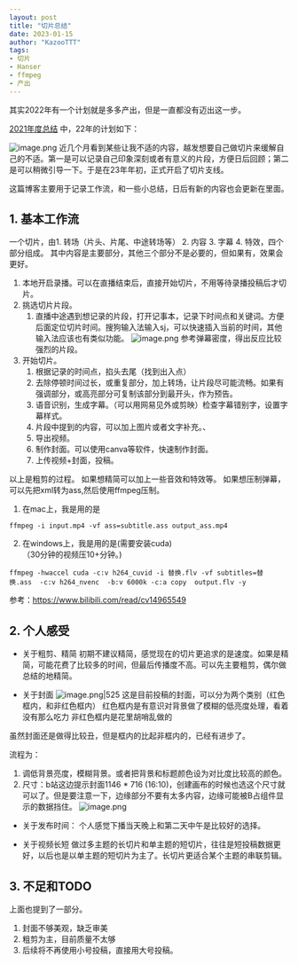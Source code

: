 ```yaml
---
layout: post
title: "切片总结"
date: 2023-01-15
author: "KazooTTT"
tags:
- 切片
- Hanser
- ffmpeg
- 产出
---
```


其实2022年有一个计划就是多多产出，但是一直都没有迈出这一步。

[2021年度总结](https://blog.kazoottt.club/2021/12/30/2021%E5%B9%B4%E5%BA%A6%E6%80%BB%E7%BB%93/) 中，22年的计划如下：

![image.png](https://kazoottt-1256684243.cos.ap-chengdu.myqcloud.com/20230115144637.png)
近几个月看到某些让我不适的内容，越发想要自己做切片来缓解自己的不适。第一是可以记录自己印象深刻或者有意义的片段，方便日后回顾；第二是可以稍微引导一下。于是在23年年初，正式开启了切片支线。

这篇博客主要用于记录工作流，和一些小总结，日后有新的内容也会更新在里面。

## 1.  基本工作流
一个切片，由1. 转场（片头、片尾、中途转场等） 2. 内容 3. 字幕 4. 特效，四个部分组成。
其中内容是主要部分，其他三个部分不是必要的，但如果有，效果会更好。


1. 本地开启录播。可以在直播结束后，直接开始切片，不用等待录播投稿后才切片。
2. 挑选切片片段。
	1. 直播中途遇到想记录的片段，打开记事本，记录下时间点和关键词。方便后面定位切片时间。搜狗输入法输入sj，可以快速插入当前的时间，其他输入法应该也有类似功能。
			![image.png](https://kazoottt-1256684243.cos.ap-chengdu.myqcloud.com/20230115145353.png)
		参考弹幕密度，得出反应比较强烈的片段。
1. 开始切片。
	1. 根据记录的时间点，掐头去尾（找到出入点）  
	2. 去除停顿时间过长，或重复部分，加上转场，让片段尽可能流畅。如果有强调部分，或高亮部分可复制该部分到最开头，作为预告。  
	3. 语音识别，生成字幕。（可以用网易见外或剪映）检查字幕错别字，设置字幕样式。  
	4. 片段中提到的内容，可以加上图片或者文字补充。、
	5. 导出视频。  
	6. 制作封面。可以使用canva等软件，快速制作封面。  
	7. 上传视频+封面，投稿。  

以上是粗剪的过程。
	如果想精简可以加上一些音效和特效等。
	如果想压制弹幕，可以先把xml转为ass,然后使用ffmpeg压制。

1. 在mac上，我是用的是   

```shell
ffmpeg -i input.mp4 -vf ass=subtitle.ass output_ass.mp4
```
2. 在windows上，我是用的是(需要安装cuda)   
   （30分钟的视频压10+分钟。)

```shell
ffmpeg -hwaccel cuda -c:v h264_cuvid -i 替换.flv -vf subtitles=替换.ass  -c:v h264_nvenc  -b:v 6000k -c:a copy  output.flv -y
```

参考：https://www.bilibili.com/read/cv14965549



## 2. 个人感受

- 关于粗剪、精简
初期不建议精简，感觉现在的切片更追求的是速度。如果是精简，可能花费了比较多的时间，但最后传播度不高。可以先主要粗剪，偶尔做总结的地精简。

- 关于封面
![image.png|525](https://kazoottt-1256684243.cos.ap-chengdu.myqcloud.com/20230115150638.png)
这是目前投稿的封面，可以分为两个类别（红色框内，和非红色框内）
红色框内是有意识对背景做了模糊的低亮度处理，看着没有那么吃力
非红色框内是花里胡哨乱做的

虽然封面还是做得比较丑，但是框内的比起非框内的，已经有进步了。

流程为：
1. 调低背景亮度，模糊背景。或者把背景和标题颜色设为对比度比较高的颜色。
2. 尺寸：b站这边提示封面1146 * 716 (16:10)，创建画布的时候也选这个尺寸就可以了。但是要注意一下，边缘部分不要有太多内容，边缘可能被B占组件显示的数据挡住。
	![image.png](https://kazoottt-1256684243.cos.ap-chengdu.myqcloud.com/20230115151625.png)

- 关于发布时间：
个人感觉下播当天晚上和第二天中午是比较好的选择。

- 关于视频长短
做过多主题的长切片和单主题的短切片，往往是短投稿数据更好，以后也是以单主题的短切片为主了。长切片更适合某个主题的串联剪辑。


## 3. 不足和TODO
上面也提到了一部分。
1. 封面不够美观，缺乏审美
2. 粗剪为主，目前质量不太够
3. 后续将不再使用小号投稿，直接用大号投稿。
